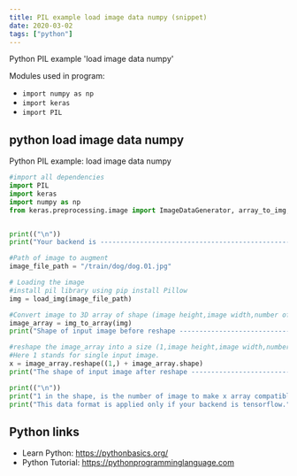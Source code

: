 ```yaml
---
title: PIL example load image data numpy (snippet)
date: 2020-03-02
tags: ["python"]
---
```

Python PIL example 'load image data numpy'


Modules used in program: 
* `import numpy as np`
* `import keras`
* `import PIL`

## python load image data numpy

Python PIL example: load image data numpy

```python
#import all dependencies
import PIL
import keras
import numpy as np
from keras.preprocessing.image import ImageDataGenerator, array_to_img, img_to_array, load_img


print(("\n"))
print("Your backend is ----------------------------------------------------------------->",keras.backend.backend())

#Path of image to augment 
image_file_path = "/train/dog/dog.01.jpg"

# Loading the image 
#install pil library using pip install Pillow
img = load_img(image_file_path) 

#Convert image to 3D array of shape (image height,image width,number of channels)
image_array = img_to_array(img) 
print("Shape of input image before reshape -------------------------------------------------->",image_array.shape)

#reshape the image_array into a size (1,image height,image width,number of channels)
#Here 1 stands for single input image.
x = image_array.reshape((1,) + image_array.shape)
print("The shape of input image after reshape ----------------------------------------------->",x.shape)

print(("\n"))
print("1 in the shape, is the number of image to make x array compatible to be used as an input in the image augmenter function where the input size must always be a Numpy array of rank 4 or a tuple , followed by image height and width and then the number of channels,")
print("This data format is applied only if your backend is tensorflow.")


```

## Python links

- Learn Python: https://pythonbasics.org/
- Python Tutorial: https://pythonprogramminglanguage.com
